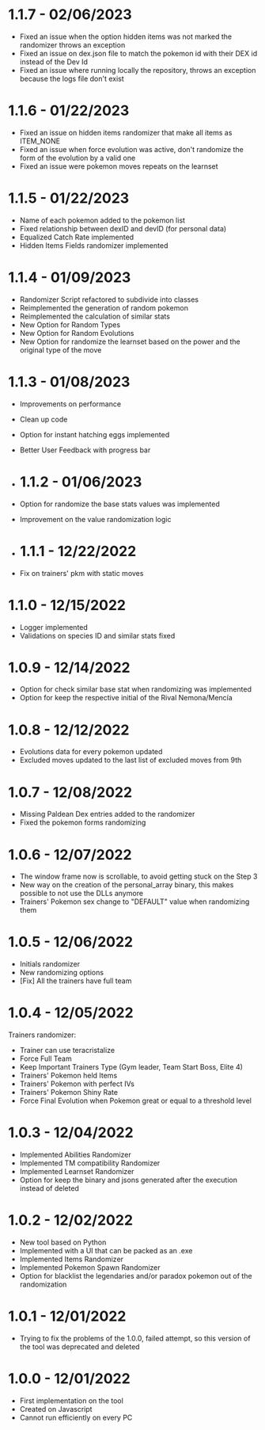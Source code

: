 # 1.1.7 - 02/06/2023

- Fixed an issue when the option hidden items was not marked the randomizer throws an exception
- Fixed an issue on dex.json file to match the pokemon id with their DEX id instead of the Dev Id
- Fixed an issue where running locally the repository, throws an exception because the logs file don't exist
  
# 1.1.6 - 01/22/2023

- Fixed an issue on hidden items randomizer that make all items as ITEM_NONE
- Fixed an issue when force evolution was active, don't randomize the form of the evolution by a valid one 
- Fixed an issue were pokemon moves repeats on the learnset

# 1.1.5 - 01/22/2023

- Name of each pokemon added to the pokemon list
- Fixed relationship between dexID and devID (for personal data)
- Equalized Catch Rate implemented
- Hidden Items Fields randomizer implemented

# 1.1.4 - 01/09/2023

- Randomizer Script refactored to subdivide into classes
- Reimplemented the generation of random pokemon
- Reimplemented the calculation of similar stats
- New Option for Random Types
- New Option for Random Evolutions
- New Option for randomize the learnset based on the power and the original type of the move

# 1.1.3 - 01/08/2023

- Improvements on performance
- Clean up code
- Option for instant hatching eggs implemented
- Better User Feedback with progress bar
  
- # 1.1.2 - 01/06/2023

- Option for randomize the base stats values was implemented
- Improvement on the value randomization logic
  
- # 1.1.1 - 12/22/2022

- Fix on trainers' pkm with static moves

# 1.1.0 - 12/15/2022

- Logger implemented
- Validations on species ID and similar stats fixed

# 1.0.9 - 12/14/2022

- Option for check similar base stat when randomizing was implemented
- Option for keep the respective initial of the Rival Nemona/Mencía 

# 1.0.8 - 12/12/2022

- Evolutions data for every pokemon updated
- Excluded moves updated to the last list of excluded moves from 9th

# 1.0.7 - 12/08/2022

- Missing Paldean Dex entries added to the randomizer
- Fixed the pokemon forms randomizing

# 1.0.6 - 12/07/2022

- The window frame now is scrollable, to avoid getting stuck on the Step 3
- New way on the creation of the personal_array binary, this makes possible to not use the DLLs anymore
- Trainers' Pokemon sex change to "DEFAULT" value when randomizing them

# 1.0.5 - 12/06/2022

- Initials randomizer
- New randomizing options
- [Fix] All the trainers have full team

# 1.0.4 - 12/05/2022

Trainers randomizer:
- Trainer can use teracristalize
- Force Full Team
- Keep Important Trainers Type (Gym leader, Team Start Boss, Elite 4)
- Trainers' Pokemon held Items
- Trainers' Pokemon with perfect IVs
- Trainers' Pokemon Shiny Rate
- Force Final Evolution when Pokemon great or equal to a threshold level

# 1.0.3 - 12/04/2022

- Implemented Abilities Randomizer
- Implemented TM compatibility Randomizer
- Implemented Learnset Randomizer
- Option for keep the binary and jsons generated after the execution instead of deleted

# 1.0.2 - 12/02/2022

- New tool based on Python
- Implemented with a UI that can be packed as an .exe
- Implemented Items Randomizer
- Implemented Pokemon Spawn Randomizer
- Option for blacklist the legendaries and/or paradox pokemon out of the randomization

# 1.0.1 - 12/01/2022

- Trying to fix the problems of the 1.0.0, failed attempt, so this version of the tool was deprecated and deleted

# 1.0.0 - 12/01/2022

- First implementation on the tool
- Created on Javascript
- Cannot run efficiently on every PC
